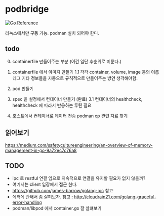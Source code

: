 # podbridge

[![Go Reference](https://pkg.go.dev/badge/github.com/seoyhaein/podbridge.svg)](https://pkg.go.dev/github.com/seoyhaein/podbridge)

리눅스에서만 구동 가능.
podman 설치 되어야 한다.
## todo
0. containerfile 만들어주는 부분 (이건 일단 후순위로 미룬다.)

1. containerfile 에서 이미지 만들기
1.1 각각 container, volume, image 등의 이름 테그 기타 정보들을 자동으로 규칙적으로 만들어주는 방안 생각해야함.
2. pod 만들기
3. spec 을 설정해서 컨테이너 만들기 (완료)
3.1 컨테이너의 healthcheck, healthcheck 에 따라서 반응하는 루틴 필요
4. 호스트에서 컨테이너로 데이터 전송 podman cp 관련 자료 찾기


## 읽어보기
https://medium.com/safetycultureengineering/an-overview-of-memory-management-in-go-9a72ec7c76a8

## TODO
- ipc 로 restful 연결 임으로 지속적으로 연결을 유지할 필요가 없지 않을까? 
- 여기서는 client 입장에서 접근 한다.
- https://github.com/james-barrow/golang-ipc 참고
- 에러에 관해서 좀 살펴보자.
  참고 : http://cloudrain21.com/golang-graceful-error-handling
- podman/libpod 에서 container.go 잘 살펴보기